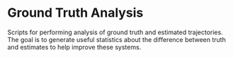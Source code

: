 Ground Truth Analysis
==============================

Scripts for performing analysis of ground truth and estimated
trajectories. The goal is to generate useful statistics about the
difference between truth and estimates to help improve these systems.
